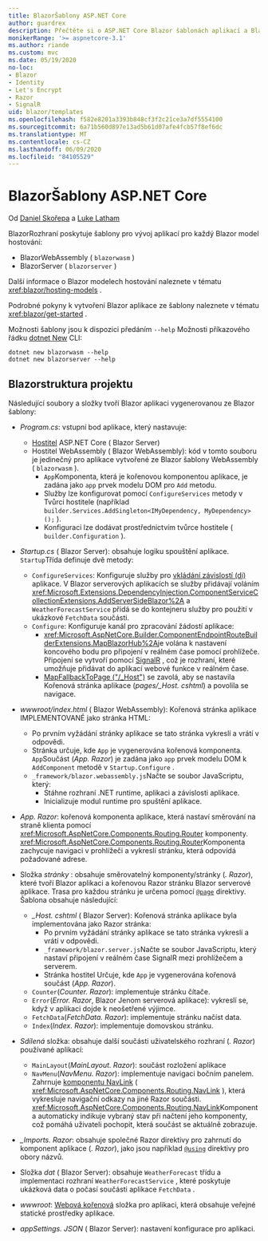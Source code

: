 ```yaml
---
title: BlazorŠablony ASP.NET Core
author: guardrex
description: Přečtěte si o ASP.NET Core Blazor šablonách aplikací a Blazor struktuře projektu.
monikerRange: '>= aspnetcore-3.1'
ms.author: riande
ms.custom: mvc
ms.date: 05/19/2020
no-loc:
- Blazor
- Identity
- Let's Encrypt
- Razor
- SignalR
uid: blazor/templates
ms.openlocfilehash: f582e8201a3393b848cf3f2c21ce3a7df5554100
ms.sourcegitcommit: 6a71b560d897e13ad5b61d07afe4fcb57f8ef6dc
ms.translationtype: MT
ms.contentlocale: cs-CZ
ms.lasthandoff: 06/09/2020
ms.locfileid: "84105529"
---
```

# <a name="aspnet-core-blazor-templates"></a>BlazorŠablony ASP.NET Core

Od [Daniel Skořepa](https://github.com/danroth27) a [Luke Latham](https://github.com/guardrex)

BlazorRozhraní poskytuje šablony pro vývoj aplikací pro každý Blazor model hostování:

* BlazorWebAssembly ( `blazorwasm` )
* BlazorServer ( `blazorserver` )

Další informace o Blazor modelech hostování naleznete v tématu <xref:blazor/hosting-models> .

Podrobné pokyny k vytvoření Blazor aplikace ze šablony naleznete v tématu <xref:blazor/get-started> .

Možnosti šablony jsou k dispozici předáním `--help` Možnosti příkazového řádku [dotnet New](/dotnet/core/tools/dotnet-new) CLI:

```dotnetcli
dotnet new blazorwasm --help
dotnet new blazorserver --help
```

## <a name="blazor-project-structure"></a>Blazorstruktura projektu

Následující soubory a složky tvoří Blazor aplikaci vygenerovanou ze Blazor šablony:

* *Program.cs*: vstupní bod aplikace, který nastavuje:

  * [Hostitel](xref:fundamentals/host/generic-host) ASP.NET Core ( Blazor Server)
  * Hostitel WebAssembly ( Blazor WebAssembly): kód v tomto souboru je jedinečný pro aplikace vytvořené ze Blazor šablony WebAssembly ( `blazorwasm` ).
    * `App`Komponenta, která je kořenovou komponentou aplikace, je zadána jako `app` prvek modelu DOM pro `Add` metodu.
    * Služby lze konfigurovat pomocí `ConfigureServices` metody v Tvůrci hostitele (například `builder.Services.AddSingleton<IMyDependency, MyDependency>();` ).
    * Konfiguraci lze dodávat prostřednictvím tvůrce hostitele ( `builder.Configuration` ).

* *Startup.cs* ( Blazor Server): obsahuje logiku spouštění aplikace. `Startup`Třída definuje dvě metody:

  * `ConfigureServices`: Konfiguruje služby pro [vkládání závislostí (di)](xref:fundamentals/dependency-injection) aplikace. V Blazor serverových aplikacích se služby přidávají voláním <xref:Microsoft.Extensions.DependencyInjection.ComponentServiceCollectionExtensions.AddServerSideBlazor%2A> a `WeatherForecastService` přidá se do kontejneru služby pro použití v ukázkové `FetchData` součásti.
  * `Configure`: Konfiguruje kanál pro zpracování žádostí aplikace:
    * <xref:Microsoft.AspNetCore.Builder.ComponentEndpointRouteBuilderExtensions.MapBlazorHub%2A>je volána k nastavení koncového bodu pro připojení v reálném čase pomocí prohlížeče. Připojení se vytvoří pomocí [SignalR](xref:signalr/introduction) , což je rozhraní, které umožňuje přidávat do aplikací webové funkce v reálném čase.
    * [MapFallbackToPage ("/_Host")](xref:Microsoft.AspNetCore.Builder.RazorPagesEndpointRouteBuilderExtensions.MapFallbackToPage*) se zavolá, aby se nastavila Kořenová stránka aplikace (*pages/_Host. cshtml*) a povolila se navigace.

* *wwwroot/index.html* ( Blazor WebAssembly): Kořenová stránka aplikace IMPLEMENTOVANÉ jako stránka HTML:
  * Po prvním vyžádání stránky aplikace se tato stránka vykreslí a vrátí v odpovědi.
  * Stránka určuje, kde `App` je vygenerována kořenová komponenta. `App`Součást (*App. Razor*) je zadána jako `app` prvek modelu DOM k `AddComponent` metodě v `Startup.Configure` .
  * `_framework/blazor.webassembly.js`Načte se soubor JavaScriptu, který:
    * Stáhne rozhraní .NET runtime, aplikaci a závislosti aplikace.
    * Inicializuje modul runtime pro spuštění aplikace.

* *App. Razor*: kořenová komponenta aplikace, která nastaví směrování na straně klienta pomocí <xref:Microsoft.AspNetCore.Components.Routing.Router> komponenty. <xref:Microsoft.AspNetCore.Components.Routing.Router>Komponenta zachycuje navigaci v prohlížeči a vykreslí stránku, která odpovídá požadované adrese.

* Složka *stránky* : obsahuje směrovatelný komponenty/stránky (*. Razor*), které tvoří Blazor aplikaci a kořenovou Razor stránku Blazor serverové aplikace. Trasa pro každou stránku je určena pomocí [`@page`](xref:mvc/views/razor#page) direktivy. Šablona obsahuje následující:
  * *_Host. cshtml* ( Blazor Server): Kořenová stránka aplikace byla implementována jako Razor stránka:
    * Po prvním vyžádání stránky aplikace se tato stránka vykreslí a vrátí v odpovědi.
    * `_framework/blazor.server.js`Načte se soubor JavaScriptu, který nastaví připojení v reálném čase SignalR mezi prohlížečem a serverem.
    * Stránka hostitel Určuje, kde `App` je vygenerována kořenová součást (*App. Razor*).
  * `Counter`(*Counter. Razor*): implementuje stránku čítače.
  * `Error`(*Error. Razor*, Blazor Jenom serverová aplikace): vykreslí se, když v aplikaci dojde k neošetřené výjimce.
  * `FetchData`(*FetchData. Razor*): implementuje stránku načíst data.
  * `Index`(*Index. Razor*): implementuje domovskou stránku.

* *Sdílená* složka: obsahuje další součásti uživatelského rozhraní (*. Razor*) používané aplikací:
  * `MainLayout`(*MainLayout. Razor*): součást rozložení aplikace
  * `NavMenu`(*NavMenu. Razor*): implementuje navigaci bočním panelem. Zahrnuje [komponentu NavLink](xref:blazor/routing#navlink-component) ( <xref:Microsoft.AspNetCore.Components.Routing.NavLink> ), která vykresluje navigační odkazy na jiné Razor součásti. <xref:Microsoft.AspNetCore.Components.Routing.NavLink>Komponenta automaticky indikuje vybraný stav při načtení jeho komponenty, což pomáhá uživateli pochopit, která součást se aktuálně zobrazuje.

* *_Imports. Razor*: obsahuje společné Razor direktivy pro zahrnutí do komponent aplikace (*. Razor*), jako jsou například [`@using`](xref:mvc/views/razor#using) direktivy pro obory názvů.

* Složka *dat* ( Blazor Server): obsahuje `WeatherForecast` třídu a implementaci rozhraní `WeatherForecastService` , které poskytuje ukázková data o počasí součásti aplikace `FetchData` .

* *wwwroot*: [Webová kořenová](xref:fundamentals/index#web-root) složka pro aplikaci, která obsahuje veřejné statické prostředky aplikace.

* *appSettings. JSON* ( Blazor Server): nastavení konfigurace pro aplikaci.
